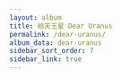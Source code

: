 ```yaml
---
layout: album
title: 給天王星 Dear Uranus
permalink: /dear-uranus/
album_data: dear-uranus
sidebar_sort_order: 7
sidebar_link: true
---
```


